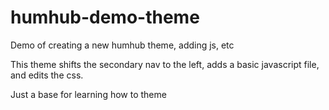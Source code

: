 # humhub-demo-theme
Demo of creating a new humhub theme, adding js, etc

This theme shifts the secondary nav to the left, adds a basic javascript file, and edits the css.

Just a base for learning how to theme
